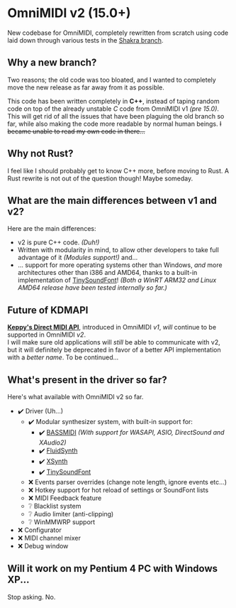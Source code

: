 # OmniMIDI v2 (15.0+)
New codebase for OmniMIDI, completely rewritten from scratch using code laid down through various tests in the [Shakra branch](https://github.com/KaleidonKep99/ShakraDrv).

## Why a new branch?
Two reasons; the old code was too bloated, and I wanted to completely move the new release as far away from it as possible.

This code has been written completely in **C++**, instead of taping random code on top of the already unstable *C* code from OmniMIDI v1 *(pre 15.0)*. This will get rid of all the issues that have been plaguing the old branch so far, while also making the code more readable by normal human beings. ~~I became unable to read my own code in there...~~

## Why not Rust?
I feel like I should probably get to know C++ more, before moving to Rust. A Rust rewrite is not out of the question though! Maybe someday.

## What are the main differences between v1 and v2?
Here are the main differences:
- v2 is pure C++ code. *(Duh!)*
- Written with modularity in mind, to allow other developers to take full advantage of it *(Modules support!)* and... 
- ... support for more operating systems other than Windows, *and* more architectures other than i386 and AMD64, thanks to a built-in implementation of [TinySoundFont](https://github.com/schellingb/TinySoundFont)! *(Both a WinRT ARM32 and Linux AMD64 release have been tested internally so far.)*

## Future of KDMAPI
[**Keppy's Direct MIDI API**](https://github.com/KeppySoftware/OmniMIDI/blob/master/DeveloperContent/KDMAPI.md), introduced in OmniMIDI *v1*, *will* continue to be supported in OmniMIDI *v2*.
<br />
I will make sure old applications will *still* be able to communicate with v2, but it will definitely be deprecated in favor of a better API implementation with a *better name*. To be continued...

## What's present in the driver so far?
Here's what available with OmniMIDI v2 so far.
- ✔️ Driver (Uh...)
    - ✔️ Modular synthesizer system, with built-in support for:
        - ✔️ [BASSMIDI](https://www.un4seen.com/bass.html) *(With support for WASAPI, ASIO, DirectSound and XAudio2)*
        - ✔️ [FluidSynth](https://github.com/FluidSynth/fluidsynth)
        - ✔️ [XSynth](https://github.com/arduano/xsynth)
        - ✔️ [TinySoundFont](https://github.com/schellingb/TinySoundFont)
    - ❌ Events parser overrides (change note length, ignore events etc...)
    - ❌ Hotkey support for hot reload of settings or SoundFont lists
    - ❌ MIDI Feedback feature
    - ❔ Blacklist system
    - ❔ Audio limiter (anti-clipping)
    - ❔ WinMMWRP support
- ❌ Configurator
- ❌ MIDI channel mixer
- ❌ Debug window

## Will it work on my Pentium 4 PC with Windows XP...
Stop asking. No.